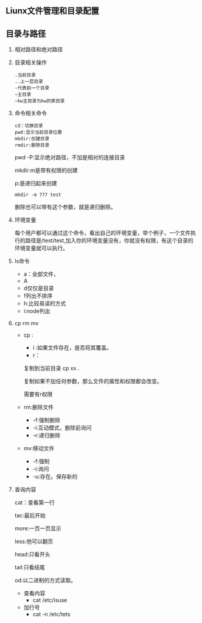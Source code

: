 ## Liunx文件管理和目录配置

## 目录与路径

1. 相对路径和绝对路径

2. 目录相关操作

   ```
   .当前目录
   ..上一层目录
   -代表前一个目录
   ~主目录
   ~kw主目录为kw的家目录
   ```

3. 命令相关命令

   ```
   cd：切换目录
   pwd:显示当前目录位置
   mkdir:创建目录 
   rmdir:删除目录
   ```

   pwd -P:显示绝对路径，不加是相对的连接目录

   mkdir:m是带有权限的创建

   p:是递归起来创建

   ```
   mkdir -m 777 test
   ```

   删除也可以带有这个参数，就是递归删除。

4. 环境变量

   每个用户都可以通过这个命令，看出自己的环境变量，举个例子，一个文件执行的路径是/test/test,加入你的环境变量没有，你就没有权限，有这个目录的环境变量就可以执行。

5. ls命令

   - a：全部文件，
   - A
   - d仅仅是目录
   - f列出不排序
   - h:比较易读的方式
   - i:node列出

6. cp rm mv

   - cp : 

     - i :如果文件存在，是否将其覆盖。
     - r： 

     复制到当前目录 cp xx .

     复制如果不加任何参数，那么文件的属性和权限都会改变。

     需要有r权限

   - rm:删除文件

     - -f:强制删除
     - -i:互动模式，删除前询问
     - -r:递归删除

   - mv:移动文件

     - -f:强制
     - -i:询问
     - -u:存在。保存新的

7. 查询内容

   cat：查看第一行

   tac:最后开始

   more:一页一页显示

   less:他可以翻页

   head:只看开头

   tail:只看结尾

   od:以二进制的方式读取。

   - 查看内容
     - cat /etc/isuse
   - 加行号
     - cat -n /etc/tets








